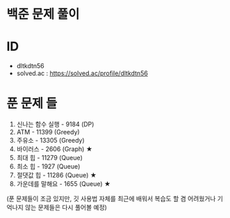 # 백준 문제 풀이
 
# ID
 - dltkdtn56
 - solved.ac : https://solved.ac/profile/dltkdtn56

# 푼 문제 들
 1. 신나는 함수 실행 - 9184 (DP)
 2. ATM - 11399  (Greedy)
 3. 주유소 - 13305 (Greedy)
 4. 바이러스 - 2606 (Graph) ★
 5. 최대 힙 - 11279  (Queue)
 6. 최소 힙 - 1927 (Queue)
 7. 절댓값 힙 - 11286 (Queue) ★
 8. 가운데를 말해요 - 1655 (Queue) ★
 
 
 
 
 
 
 
 
 
 
 (푼 문제들이 조금 있지만, 깃 사용법 자체를 최근에 배워서 복습도 할 겸 어려웠거나 기억나지 않는 문제들은 다시 풀어볼 예정)
